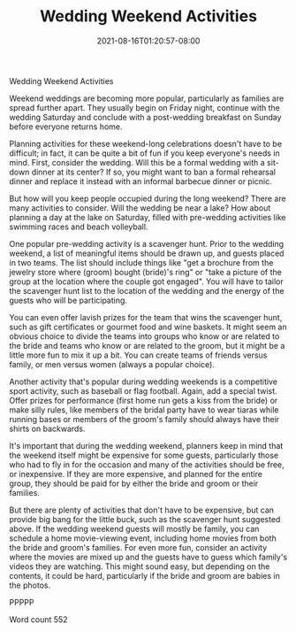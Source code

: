 ﻿---
title: "Wedding Weekend Activities"
date: 2021-08-16T01:20:57-08:00
description: "Wedding Games & Activities Tips for Web Success"
featured_image: "/images/Wedding Games & Activities.jpg"
tags: ["Wedding Games & Activities"]
---

Wedding Weekend Activities

Weekend weddings are becoming more popular, particularly as families are spread further apart. They usually begin on Friday night, continue with the wedding Saturday and conclude with a post-wedding breakfast on Sunday before everyone returns home. 

Planning activities for these weekend-long celebrations doesn't have to be difficult; in fact, it can be quite a bit of fun if you keep everyone's needs in mind. First, consider the wedding. Will this be a formal wedding with a sit-down dinner at its center? If so, you might want to ban a formal rehearsal dinner and replace it instead with an informal barbecue dinner or picnic. 

But how will you keep people occupied during the long weekend? There are many activities to consider. Will the wedding be near a lake? How about planning a day at the lake on Saturday, filled with pre-wedding activities like swimming races and beach volleyball. 

One popular pre-wedding activity is a scavenger hunt. Prior to the wedding weekend, a list of meaningful items should be drawn up, and guests placed in two teams. The list should include things like "get a brochure from the jewelry store where (groom) bought (bride)'s ring" or "take a picture of the group at the location where the couple got engaged". You will have to tailor the scavenger hunt list to the location of the wedding and the energy of the guests who will be participating.

You can even offer lavish prizes for the team that wins the scavenger hunt, such as gift certificates or gourmet food and wine baskets. It might seem an obvious choice to divide the teams into groups who know or are related to the bride and teams who know or are related to the groom, but it might be a little more fun to mix it up a bit. You can create teams of friends versus family, or men versus women (always a popular choice). 

Another activity that's popular during wedding weekends is a competitive sport activity, such as baseball or flag football. Again, add a special twist. Offer prizes for performance (first home run gets a kiss from the bride) or make silly rules, like members of the bridal party have to wear tiaras while running bases or members of the groom's family should always have their shirts on backwards.

It's important that during the wedding weekend, planners keep in mind that the weekend itself might be expensive for some guests, particularly those who had to fly in for the occasion and many of the activities should be free, or inexpensive. If they are more expensive, and planned for the entire group, they should be paid for by either the bride and groom or their families. 

But there are plenty of activities that don't have to be expensive, but can provide big bang for the little buck, such as the scavenger hunt suggested above. If the wedding weekend guests will mostly be family, you can schedule a home movie-viewing event, including home movies from both the bride and groom's families. For even more fun, consider an activity where the movies are mixed up and the guests have to guess which family's videos they are watching. This might sound easy, but depending on the contents, it could be hard, particularly if the bride and groom are babies in the photos.

PPPPP

Word count 552




